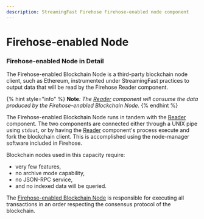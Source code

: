 ```yaml
---
description: StreamingFast Firehose Firehose-enabled node component
---
```


# Firehose-enabled Node

### Firehose-enabled Node in Detail

The Firehose-enabled Blockchain Node is a third-party blockchain node client, such as Ethereum, instrumented under StreamingFast practices to output data that will be read by the Firehose Reader component.&#x20;

{% hint style="info" %}
**Note**_: The_ [_Reader_](reader.md) _component will consume the data produced by the Firehose-enabled Blockchain Node._
{% endhint %}

The Firehose-enabled Blockchain Node runs in tandem with the [Reader](reader.md) component. The two components are connected either through a UNIX pipe using `stdout`, or by having the [Reader](reader.md) component's process execute and fork the blockchain client. This is accomplished using the node-manager software included in Firehose.

Blockchain nodes used in this capacity require:&#x20;

* very few features,&#x20;
* no archive mode capability,&#x20;
* no JSON-RPC service,&#x20;
* and no indexed data will be queried.&#x20;

The [Firehose-enabled Blockchain Node](firehose-enabled-node.md) is responsible for executing all transactions in an order respecting the consensus protocol of the blockchain.
